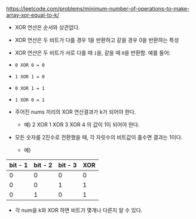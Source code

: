 https://leetcode.com/problems/minimum-number-of-operations-to-make-array-xor-equal-to-k/

- XOR 연산은 순서와 상관없다.
- XOR 연산은 두 비트가 다를 경우 1을 반환하고 같을 경우 0을 반환하는 특성
- XOR 연산은 두 비트가 서로 다를 때 `1`을, 같을 때 `0`을 반환함. 예를 들어:

- `0 XOR 0 = 0`
- `1 XOR 1 = 0`
- `0 XOR 1 = 1`
- `1 XOR 0 = 1`

- 주어진 nums 끼리의 XOR 연산결과가 k가 되어야 한다.
	- 예) 2 XOR 1 XOR 3 XOR 4 의 값이 1이 되어야 한다.
- 모든 숫자를 2진수로 전환했을 때, 각 자릿수의 비트값이 홀수면 결과는 1이다.
	- 예) 

| bit - 1 | bit - 2 | bit - 3 | XOR |
| ------- | ------- | ------- | --- |
| 0       | 0       | 0       | 0   |
| 0       | 0       | 1       | 1   |
| 0       | 1       | 0       | 1   |
- 각 num을 k와 XOR 하면 비트가 몇개나 다른지 알 수 있다.